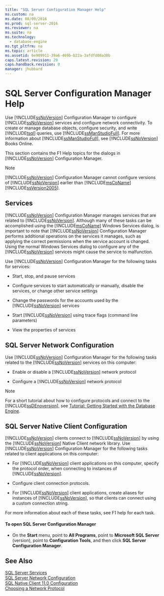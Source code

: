 ```yaml
---
title: "SQL Server Configuration Manager Help"
ms.custom: na
ms.date: 08/09/2016
ms.prod: sql-server-2016
ms.reviewer: na
ms.suite: na
ms.technology: 
  - database-engine
ms.tgt_pltfrm: na
ms.topic: article
ms.assetid: 6e909911-39a6-469b-b22a-3afdfd08a30b
caps.latest.revision: 29
caps.handback.revision: 0
manager: jhubbard
---
```

# SQL Server Configuration Manager Help
Use [!INCLUDE[ssNoVersion](../../Topics/TopicNameContainA/tokens/ssNoVersion_md.md)] Configuration Manager to configure [!INCLUDE[ssNoVersion](../../Topics/TopicNameContainA/tokens/ssNoVersion_md.md)] services and configure network connectivity. To create or manage database objects, configure security, and write [!INCLUDE[tsql](../../Topics/TopicNameContainA/tokens/tsql_md.md)] queries, use [!INCLUDE[ssManStudioFull](../../Topics/TopicNameContainA/tokens/ssManStudioFull_md.md)]. For more information about [!INCLUDE[ssManStudioFull](../../Topics/TopicNameContainA/tokens/ssManStudioFull_md.md)], see [!INCLUDE[ssNoVersion](../../Topics/TopicNameContainA/tokens/ssNoVersion_md.md)] Books Online.  
  
 This section contains the F1 Help topics for the dialogs in [!INCLUDE[ssNoVersion](../../Topics/TopicNameContainA/tokens/ssNoVersion_md.md)] Configuration Manager.  
  
> [!NOTE]  
>  [!INCLUDE[ssNoVersion](../../Topics/TopicNameContainA/tokens/ssNoVersion_md.md)] Configuration Manager cannot configure versions of [!INCLUDE[ssNoVersion](../../Topics/TopicNameContainA/tokens/ssNoVersion_md.md)] earlier than [!INCLUDE[msCoName](../../Topics/TopicNameContainA/tokens/msCoName_md.md)][!INCLUDE[ssVersion2005](../../Topics/TopicNameContainA/tokens/ssVersion2005_md.md)].  
  
## Services  
 [!INCLUDE[ssNoVersion](../../Topics/TopicNameContainA/tokens/ssNoVersion_md.md)] Configuration Manager manages services that are related to [!INCLUDE[ssNoVersion](../../Topics/TopicNameContainA/tokens/ssNoVersion_md.md)]. Although many of these tasks can be accomplished using the [!INCLUDE[msCoName](../../Topics/TopicNameContainA/tokens/msCoName_md.md)] Windows Services dialog, is important to note that [!INCLUDE[ssNoVersion](../../Topics/TopicNameContainA/tokens/ssNoVersion_md.md)] Configuration Manager performs additional operations on the services it manages, such as applying the correct permissions when the service account is changed. Using the normal Windows Services dialog to configure any of the [!INCLUDE[ssNoVersion](../../Topics/TopicNameContainA/tokens/ssNoVersion_md.md)] services might cause the service to malfunction.  
  
 Use [!INCLUDE[ssNoVersion](../../Topics/TopicNameContainA/tokens/ssNoVersion_md.md)] Configuration Manager for the following tasks for services:  
  
-   Start, stop, and pause services  
  
-   Configure services to start automatically or manually, disable the services, or change other service settings  
  
-   Change the passwords for the accounts used by the [!INCLUDE[ssNoVersion](../../Topics/TopicNameContainA/tokens/ssNoVersion_md.md)] services  
  
-   Start [!INCLUDE[ssNoVersion](../../Topics/TopicNameContainA/tokens/ssNoVersion_md.md)] using trace flags (command line parameters)  
  
-   View the properties of services  
  
## SQL Server Network Configuration  
 Use [!INCLUDE[ssNoVersion](../../Topics/TopicNameContainA/tokens/ssNoVersion_md.md)] Configuration Manager for the following tasks related to the [!INCLUDE[ssNoVersion](../../Topics/TopicNameContainA/tokens/ssNoVersion_md.md)] services on this computer:  
  
-   Enable or disable a [!INCLUDE[ssNoVersion](../../Topics/TopicNameContainA/tokens/ssNoVersion_md.md)] network protocol  
  
-   Configure a [!INCLUDE[ssNoVersion](../../Topics/TopicNameContainA/tokens/ssNoVersion_md.md)] network protocol  
  
> [!NOTE]  
>  For a short tutorial about how to configure protocols and connect to the [!INCLUDE[ssDEnoversion](../../Topics/TopicNameContainA/tokens/ssDEnoversion_md.md)], see [Tutorial: Getting Started with the Database Engine](assetId:///655e709b-346b-469c-bddc-a5a0238d07e0).  
  
## SQL Server Native Client Configuration  
 [!INCLUDE[ssNoVersion](../../Topics/TopicNameContainA/tokens/ssNoVersion_md.md)] clients connect to [!INCLUDE[ssNoVersion](../../Topics/TopicNameContainA/tokens/ssNoVersion_md.md)] by using the [!INCLUDE[ssNoVersion](../../Topics/TopicNameContainA/tokens/ssNoVersion_md.md)] Native Client network library. Use [!INCLUDE[ssNoVersion](../../Topics/TopicNameContainA/tokens/ssNoVersion_md.md)] Configuration Manager for the following tasks related to client applications on this computer:  
  
-   For [!INCLUDE[ssNoVersion](../../Topics/TopicNameContainA/tokens/ssNoVersion_md.md)] client applications on this computer, specify the protocol order, when connecting to instances of [!INCLUDE[ssNoVersion](../../Topics/TopicNameContainA/tokens/ssNoVersion_md.md)].  
  
-   Configure client connection protocols.  
  
-   For [!INCLUDE[ssNoVersion](../../Topics/TopicNameContainA/tokens/ssNoVersion_md.md)] client applications, create aliases for instances of [!INCLUDE[ssNoVersion](../../Topics/TopicNameContainA/tokens/ssNoVersion_md.md)], so that clients can connect using a custom connection string.  
  
 For more information about each of these tasks, see F1 help for each task.  
  
#### To open SQL Server Configuration Manager  
  
-   On the **Start** menu, point to **All Programs**, point to **Microsoft SQL Server** (version), point to **Configuration Tools**, and then click **SQL Server Configuration Manager**.  
  
## See Also  
 [SQL Server Services](../../Topics/TopicNameNotContainA/SQL-Server-Services.md)   
 [SQL Server Network Configuration](../../Topics/TopicNameNotContainA/SQL-Server-Network-Configuration.md)   
 [SQL Native Client 11.0 Configuration](../../Topics/TopicNameNotContainA/SQL-Native-Client-11.0-Configuration.md)   
 [Choosing a Network Protocol](assetId:///6565fb7d-b076-4447-be90-e10d0dec359a)